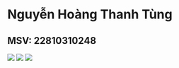 # Nguyễn Hoàng Thanh Tùng
## MSV: 22810310248

![](./assets/LoginScreen.jpg)
![](./assets/ExplorerScreen.jpg)
![](./assets/AccountScreen.jpg)